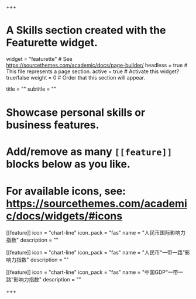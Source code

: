 +++
# A Skills section created with the Featurette widget.
widget = "featurette"  # See https://sourcethemes.com/academic/docs/page-builder/
headless = true  # This file represents a page section.
active = true  # Activate this widget? true/false
weight = 0  # Order that this section will appear.

title = ""
subtitle = ""

# Showcase personal skills or business features.
# 
# Add/remove as many `[[feature]]` blocks below as you like.
# 
# For available icons, see: https://sourcethemes.com/academic/docs/widgets/#icons

[[feature]]
  icon = "chart-line"
  icon_pack = "fas"
  name = "人民币国际影响力指数"
  description = ""
  
[[feature]]
  icon = "chart-line"
  icon_pack = "fas"
  name = "人民币“一带一路”影响力指数"
  description = ""  
  
[[feature]]
  icon = "chart-line"
  icon_pack = "fas"
  name = "中国GDP“一带一路”影响力指数"
  description = ""

+++
